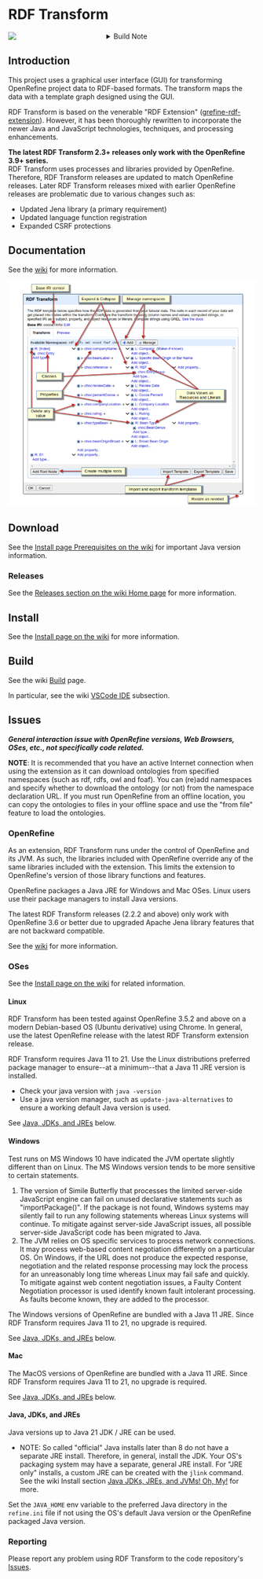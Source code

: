 <!--
 *  README Markdown
 *
 *  The RDF Transform Project ReadMe Markdown.
 *
 *  Copyright 2025 Keven L. Ates
 *
 *  Licensed under the Apache License, Version 2.0 (the "License");
 *  you may not use this file except in compliance with the License.
 *  You may obtain a copy of the License at
 *
 *      http://www.apache.org/licenses/LICENSE-2.0
 *
 *  Unless required by applicable law or agreed to in writing, software
 *  distributed under the License is distributed on an "AS IS" BASIS,
 *  WITHOUT WARRANTIES OR CONDITIONS OF ANY KIND, either express or implied.
 *  See the License for the specific language governing permissions and
 *  limitations under the License.
 *
-->

# RDF Transform
<div align="left">
  <a target="_blank" rel="noopener noreferrer" href="https://github.com/AtesComp/rdf-transform/actions/workflows/maven.yml">
    <img align="left" width="200px" src="https://github.com/AtesComp/rdf-transform/workflows/Java%20CI%20with%20Maven/badge.svg" />
  </a>
  <img align="left" />
</div>
<details><summary>Build Note</summary>On failed builds, Maven repositories may need to be reset. Review Actions tab for issues. If needed, run the "Maven Reset Dependencies" workflow.</details>

## Introduction
This project uses a graphical user interface (GUI) for transforming OpenRefine project data to RDF-based formats. The transform maps the data with a template graph designed using the GUI.

RDF Transform is based on the venerable "RDF Extension" ([grefine-rdf-extension](https://github.com/stkenny/grefine-rdf-extension)). However, it has been thoroughly rewritten to incorporate the newer Java and JavaScript technologies, techniques, and processing enhancements.

**The latest RDF Transform 2.3+ releases only work with the OpenRefine 3.9+ series.**<br />
RDF Transform uses processes and libraries provided by OpenRefine. Therefore, RDF Transform releases are updated to match OpenRefine releases. Later RDF Transform releases mixed with earlier OpenRefine releases are problematic due to various changes such as:
* Updated Jena library (a primary requirement)
* Updated language function registration
* Expanded CSRF protections

## Documentation
See the [wiki](https://github.com/AtesComp/rdf-transform/wiki) for more information.

![](website/images/rdf-transform_annotated.png)

## Download
See the [Install page Prerequisites on the wiki](https://github.com/AtesComp/rdf-transform/wiki/Install#prerequisites) for important Java version information.

<!-- RDF Transform Version Control -->
### Releases
See the [Releases section on the wiki Home page](https://github.com/AtesComp/rdf-transform/wiki#releases) for more information.

## Install
See the [Install page on the wiki](https://github.com/AtesComp/rdf-transform/wiki/Install) for more information.

## Build
See the wiki [Build](https://github.com/AtesComp/rdf-transform/wiki/Build) page.

In particular, see the wiki [VSCode IDE](https://github.com/AtesComp/rdf-transform/wiki/Build#vscode) subsection.

## Issues
***General interaction issue with OpenRefine versions, Web Browsers, OSes, etc., not specifically code related.***

**NOTE**: It is recommended that you have an active Internet connection when using the extension as it can download ontologies from specified namespaces (such as rdf, rdfs, owl and foaf). You can (re)add namespaces and specify whether to download the ontology (or not) from the namespace declaration URL. If you must run OpenRefine from an offline location, you can copy the ontologies to files in your offline space and use the "from file" feature to load the ontologies.

### OpenRefine
As an extension, RDF Transform runs under the control of OpenRefine and its JVM. As such, the libraries included with OpenRefine override any of the same libraries included with the extension. This limits the extension to OpenRefine's version of those library functions and features.

OpenRefine packages a Java JRE for Windows and Mac OSes. Linux users use their package managers to install Java versions.

The latest RDF Transform releases (2.2.2 and above) only work with OpenRefine 3.6 or better due to upgraded Apache Jena library features that are not backward compatible.

See the [wiki](https://github.com/AtesComp/rdf-transform/wiki) for more information.

### OSes
See the [Install page on the wiki](https://github.com/AtesComp/rdf-transform/wiki/Install) for related information.

#### Linux
RDF Transform has been tested against OpenRefine 3.5.2 and above on a modern Debian-based OS (Ubuntu derivative) using Chrome. In general, use the latest OpenRefine release with the latest RDF Transform extension release.

RDF Transform requires Java 11 to 21. Use the Linux distributions preferred package manager to ensure--at a minimum--that a Java 11 JRE version is installed.
* Check your java version with `java -version`
* Use a java version manager, such as `update-java-alternatives` to ensure a working default Java version is used.

See [Java, JDKs, and JREs](#java-jdks-and-jres) below.

#### Windows
Test runs on MS Windows 10 have indicated the JVM opertate slightly different than on Linux. The MS Windows version tends to be more sensitive to certain statements.
1. The version of Simile Butterfly that processes the limited server-side JavaScript engine can fail on unused declarative statements such as "importPackage()". If the package is not found, Windows systems may silently fail to run any following statements whereas Linux systems will continue. To mitigate against server-side JavaScript issues, all possible server-side JavaScript code has been migrated to Java.
2. The JVM relies on OS specific services to process network connections. It may process web-based content negotiation differently on a particular OS. On Windows, if the URL does not produce the expected response, negotiation and the related response processing may lock the process for an unreasonably long time whereas Linux may fail safe and quickly. To mitigate against web content negotiation issues, a Faulty Content Negotiation processor is used identify known fault intolerant processing.  As faults become known, they are added to the processor.

The Windows versions of OpenRefine are bundled with a Java 11 JRE. Since RDF Transform requires Java 11 to 21, no upgrade is required.

See [Java, JDKs, and JREs](#java-jdks-and-jres) below.

#### Mac
The MacOS versions of OpenRefine are bundled with a Java 11 JRE. Since RDF Transform requires Java 11 to 21, no upgrade is required.

See [Java, JDKs, and JREs](#java-jdks-and-jres) below.

#### Java, JDKs, and JREs
Java versions up to Java 21 JDK / JRE can be used.

* NOTE: So called "official" Java installs later than 8 do not have a separate JRE install. Therefore, in general, install the JDK. Your OS's packaging system may have a separate, general JRE install. For "JRE only" installs, a custom JRE can be created with the `jlink` command. See the wiki Install section [Java JDKs, JREs, and JVMs! Oh, My!](https://github.com/AtesComp/rdf-transform/wiki/Install#java-jdks-jres-and-jvms-oh-my) for more.

Set the `JAVA_HOME` env variable to the preferred Java directory in the `refine.ini` file if not using the OS's default Java version or the OpenRefine packaged Java version.

### Reporting
Please report any problem using RDF Transform to the code repository's [Issues](https://github.com/AtesComp/rdf-transform/issues).
